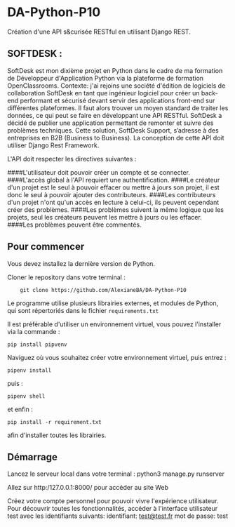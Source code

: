 # DA-Python-P10

Création d'une API s&curisée RESTful en utilisant Django REST.



## SOFTDESK :

SoftDesk est mon dixième projet en Python dans le cadre de ma formation de Développeur d'Application Python via la plateforme de formation OpenClassrooms.
Contexte:  j'ai rejoins une société d'édition de logiciels de collaboration SoftDesk en tant que ingénieur logiciel pour créer un back-end performant et sécurisé devant servir des applications front-end sur différentes plateformes. 
Il faut alors trouver un moyen standard de traiter les données, ce qui peut se faire en développant une API RESTful. 
SoftDesk a décidé de publier une application permettant de remonter et suivre des problèmes techniques. Cette solution, SoftDesk Support, s’adresse à des entreprises en B2B (Business to Business).
La conception de cette API doit utiliser Django Rest Framework.

L'API doit respecter les directives suivantes :

####L'utilisateur doit pouvoir créer un compte et se connecter.
####L'accès global à l'API requiert une authentification.
####Le créateur d'un projet est le seul à pouvoir effacer ou mettre à jours son projet, il est donc le seul à pouvoir ajouter des contributeurs.
####Les contributeurs d'un projet n'ont qu'un accès en lecture à celui-ci, ils peuvent cependant créer des problèmes.
####Les problèmes suivent la même logique que les projets, seul les créateurs peuvent les mettre à jours ou les effacer.
####Les problèmes peuvent être commentés.

## Pour commencer
Vous devez installez la dernière version de Python.

Cloner le repository dans votre terminal :

```
    git clone https://github.com/AlexianeBA/DA-Python-P10
```

Le programme utilise plusieurs librairies externes, et modules de Python, qui sont répertoriés dans le fichier ```requirements.txt```


Il est préférable d'utiliser un environnement virtuel, vous pouvez l'installer via la commande :  
```
pip install pipvenv
```
Naviguez où vous souhaitez créer votre environnement virtuel, puis entrez :

```
pipenv install
```
puis :
```
pipenv shell
```
et enfin :

```
pip install -r requirement.txt
```
afin d'installer toutes les librairies.

## Démarrage
Lancez le serveur local dans votre terminal :
python3 manage.py runserver

Allez sur http:/127.0.0.1:8000/ pour accéder au site Web

Créez votre compte personnel pour pouvoir vivre l'expérience utilisateur.
Pour découvrir toutes les fonctionnalités, accéder à l'interface utilisateur test avec les identifiants suivants:
identifiant: test@test.fr
mot de passe: test

